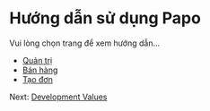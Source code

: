 # Hướng dẫn sử dụng Papo

Vui lòng chọn trang để xem hướng dẫn...

* [Quản trị](dashboard/0-dashboard.md)
* [Bán hàng](dashboard/0-dashboard.md)
* [Tạo đơn](dashboard/0-dashboard.md)

Next: [Development Values](0-values.md)
